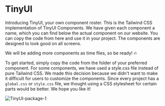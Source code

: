 # TinyUI

Introducing TinyUI, your own component roster. This is the Tailwind CSS implementation of TinyUI Components. We have given each component a name, which you can find below the actual component on our website. You can copy the code from here and use it in your project. The components are designed to look good on all screens.

We will be adding more components as time flies, so be ready! 🔥

To get started, simply copy the code from the folder of your preferred component. For some components, we have used a style.css file instead of pure Tailwind CSS. We made this decision because we didn't want to make it difficult for users to customize the components. Since every project has a `global.css` or `style.css` file, we thought using a CSS stylesheet for certain parts would be better. We hope you like it!

![TinyUI-package-1](https://github.com/movevirtual/TinyUI-Components/assets/136367781/98a1a7a7-4120-4003-b2d5-d7eab9ece03c)

